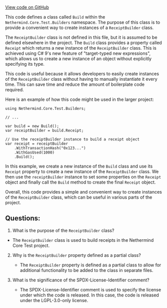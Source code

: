 [View code on GitHub](https://github.com/NethermindEth/nethermind/src/Nethermind/Nethermind.Core.Test/Builders/Build.Receipt.cs)

This code defines a class called `Build` within the `Nethermind.Core.Test.Builders` namespace. The purpose of this class is to provide a convenient way to create instances of a `ReceiptBuilder` class. 

The `ReceiptBuilder` class is not defined in this file, but it is assumed to be defined elsewhere in the project. The `Build` class provides a property called `Receipt` which returns a new instance of the `ReceiptBuilder` class. This is achieved using C# 9's new feature of "target-typed new expressions", which allows us to create a new instance of an object without explicitly specifying its type.

This code is useful because it allows developers to easily create instances of the `ReceiptBuilder` class without having to manually instantiate it every time. This can save time and reduce the amount of boilerplate code required.

Here is an example of how this code might be used in the larger project:

```
using Nethermind.Core.Test.Builders;

// ...

var build = new Build();
var receiptBuilder = build.Receipt;

// Use the receiptBuilder instance to build a receipt object
var receipt = receiptBuilder
    .WithTransactionHash("0x123...")
    .WithGasUsed(1000)
    .Build();
```

In this example, we create a new instance of the `Build` class and use its `Receipt` property to create a new instance of the `ReceiptBuilder` class. We then use the `receiptBuilder` instance to set some properties on the `Receipt` object and finally call the `Build` method to create the final `Receipt` object.

Overall, this code provides a simple and convenient way to create instances of the `ReceiptBuilder` class, which can be useful in various parts of the project.
## Questions: 
 1. What is the purpose of the `ReceiptBuilder` class?
   - The `ReceiptBuilder` class is used to build receipts in the Nethermind Core Test project.

2. Why is the `ReceiptBuilder` property defined as a partial class?
   - The `ReceiptBuilder` property is defined as a partial class to allow for additional functionality to be added to the class in separate files.

3. What is the significance of the SPDX-License-Identifier comment?
   - The SPDX-License-Identifier comment is used to specify the license under which the code is released. In this case, the code is released under the LGPL-3.0-only license.
